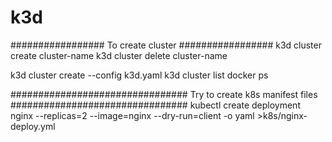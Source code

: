 # k3d
#################
To create cluster
#################
k3d cluster create cluster-name
k3d cluster delete cluster-name

k3d cluster create --config k3d.yaml
k3d cluster list
docker ps

################################
Try to create k8s manifest files
################################
kubectl create deployment nginx --replicas=2 --image=nginx --dry-run=client -o yaml >k8s/nginx-deploy.yml

